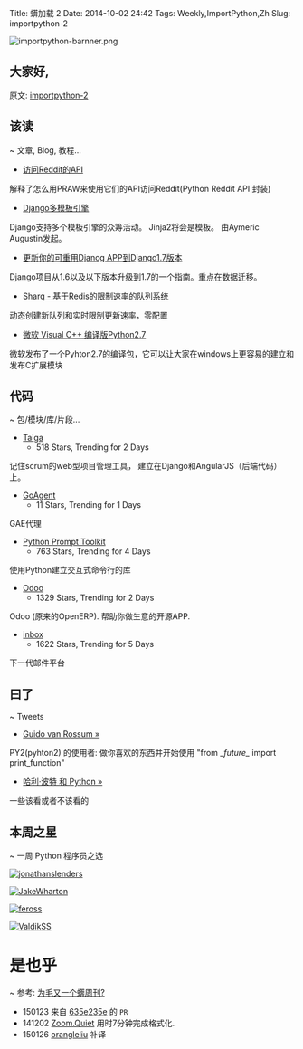 Title: 蠎加载 2
Date: 2014-10-02 24:42 
Tags: Weekly,ImportPython,Zh 
Slug: importpython-2 

![importpython-barnner.png](http://zoomq.qiniudn.com/ZQCollection/snap/importpython-barnner.png?imageView2/2/h/80)

## 大家好,



原文: [importpython-2](http://importpython.com/static/files/issue2.html)


## 该读
~ 文章, Blog, 教程...

- [访问Reddit的API](http://blog.thehumangeo.com/2014/09/23/supercharging-your-reddit-api-access/)

解释了怎么用PRAW来使用它们的API访问Reddit(Python Reddit API 封装)

- [Django多模板引擎](https://www.indiegogo.com/projects/multiple-template-engines-for-django)

Django支持多个模板引擎的众筹活动。 Jinja2将会是模板。 由Aymeric Augustin发起。

- [更新你的可重用Djanog APP到Django1.7版本](https://www.twilio.com/blog/2014/10/upgrading-your-django-reusable-app-to-support-django-1-7.html)

Django项目从1.6以及以下版本升级到1.7的一个指南。重点在数据迁移。

- [Sharq - 基于Redis的限制速率的队列系统](http://sharq.io/)

动态创建新队列和实时限制更新速率，零配置

- [微软 Visual C++ 编译版Python2.7](https://mail.python.org/pipermail/distutils-sig/2014-September/024885.html)

微软发布了一个Pyhton2.7的编译包，它可以让大家在windows上更容易的建立和发布C扩展模块

## 代码
~ 包/模块/库/片段...


- [Taiga](https://github.com/taigaio/taiga-back)
    - 518 Stars, Trending for 2 Days

记住scrum的web型项目管理工具， 建立在Django和AngularJS（后端代码）上。

- [GoAgent](https://github.com/goagent/goagent)
    - 11 Stars, Trending for 1 Days

GAE代理

- [Python Prompt Toolkit](https://github.com/jonathanslenders/python-prompt-toolkit)
    - 763 Stars, Trending for 4 Days

使用Python建立交互式命令行的库

- [Odoo](https://github.com/odoo/odoo)
    - 1329 Stars, Trending for 2 Days

Odoo (原来的OpenERP). 帮助你做生意的开源APP.

- [inbox](https://github.com/inboxapp/inbox)
    - 1622 Stars, Trending for 5 Days

下一代邮件平台

## 曰了
~ Tweets

- [Guido van Rossum »](https://twitter.com/gvanrossum/status/517418015613538304)

PY2(pyhton2) 的使用者: 做你喜欢的东西并开始使用 "from \__future\__ import print_function"

- [哈利·波特 和 Python »](http://9gag.com/gag/aKgj6M3?ref=tp)

一些该看或者不该看的
    
## 本周之星
~ 一周 Python 程序员之选

[![jonathanslenders](https://avatars1.githubusercontent.com/u/216638?v=2&s=48)](https://github.com/jonathanslenders)

[![JakeWharton](https://avatars0.githubusercontent.com/u/66577?v=2&s=48)](https://github.com/JakeWharton)

[![feross](https://avatars1.githubusercontent.com/u/121766?v=2&s=48)](https://github.com/feross)

[![ValdikSS](https://avatars3.githubusercontent.com/u/3054729?v=2&s=48)](https://github.com/ValdikSS)



# 是也乎
~ 参考: [为毛又一个蠎周刊?](importpython-why)

- 150123 来自 [635e235e](https://gitcafe.com/CPyUG/weekly/commit/635e235eb1b42c3f43d62ff73c5c48a89eb6854c) 的 `PR`
- 141202 [Zoom.Quiet](http://zoomquiet.io) 用时7分钟完成格式化.
- 150126 [orangleliu](http://orangleliu.info) 补译
